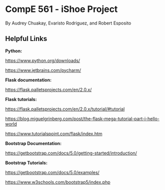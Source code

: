 # CompE 561 - iShoe Project
By Audrey Chuakay, Evaristo Rodriguez, and Robert Esposito

## Helpful Links

**Python:**

https://www.python.org/downloads/

https://www.jetbrains.com/pycharm/


**Flask documentation:**

https://flask.palletsprojects.com/en/2.0.x/


**Flask tutorials:** 

https://flask.palletsprojects.com/en/2.0.x/tutorial/#tutorial

https://blog.miguelgrinberg.com/post/the-flask-mega-tutorial-part-i-hello-world

https://www.tutorialspoint.com/flask/index.htm


**Bootstrap Documentation:** 

https://getbootstrap.com/docs/5.0/getting-started/introduction/ 


**Bootstrap Tutorials:** 

https://getbootstrap.com/docs/5.0/examples/

https://www.w3schools.com/bootstrap5/index.php
                 

